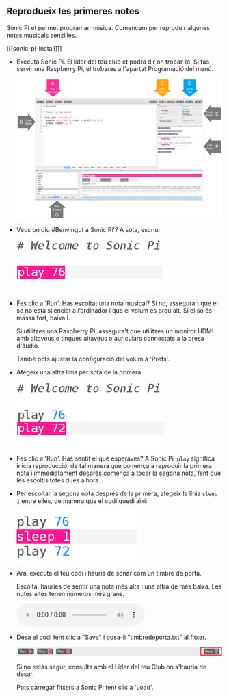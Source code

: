 ## Reprodueix les primeres notes

Sonic Pi et permet programar música. Comencem per reproduir algunes notes musicals senzilles.

[[[sonic-pi-install]]]

+ Executa Sonic Pi. El líder del teu club et podrà dir on trobar-lo. Si fas servir una Raspberry Pi, el trobaràs a l'apartat Programació del menú.
    
    ![captura de pantalla](images/tune-GUI.png)

+ Veus on diu #Benvingut a Sonic Pi'? A sota, escriu:
    
    ![captura de pantalla](images/tune-play.png)

+ Fes clic a 'Run'. Has escoltat una nota musical? Si no, assegura't que el so no està silenciat a l’ordinador i que el volum és prou alt. Si el so és massa fort, baixa'l.
    
    Si utilitzes una Raspberry Pi, assegura't que utilitzes un monitor HDMI amb altaveus o tingues altaveus o auriculars connectats a la presa d'àudio.
    
    També pots ajustar la configuració del volum a 'Prefs'.

+ Afegeix una altra línia per sota de la primera:
    
    ![captura de pantalla](images/tune-play2.png)

+ Fes clic a 'Run'. Has sentit el què esperaves? A Sonic Pi, `play` significa inicia reproducció, de tal manera que comença a reproduir la primera nota i immediatament després comença a tocar la segona nota, fent que les escoltis totes dues alhora.

+ Per escoltar la segona nota després de la primera, afegeix la línia `sleep 1` entre elles, de manera que el codi quedi així:
    
    ![captura de pantalla](images/tune-sleep.png)

+ Ara, executa el teu codi i hauria de sonar com un timbre de porta.
    
    Escolta, hauries de sentir una nota més alta i una altra de més baixa. Les notes altes tenen números més grans.
    
    <div id="audio-preview" class="pdf-hidden">
      <audio controls preload> <source src="resources/doorbell-1.mp3" type="audio/mpeg"> El teu navegador no admet l'element <code>d'àudio</code>. </audio>
    </div>
+ Desa el codi fent clic a "Save" i posa-li "timbredeporta.txt" al fitxer.
    
    ![captura de pantalla](images/tune-save.png)
    
    Si no estàs segur, consulta amb el Líder del teu Club on s'hauria de desar.
    
    Pots carregar fitxers a Sonic Pi fent clic a 'Load'.